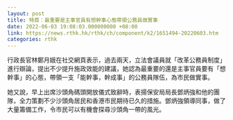 ```yaml
---
layout: post
title: 特首：最重要是主事官員有想幹事心態帶領公務員做實事
date: 2022-06-03 19:08:03.000000000 +08:00
link: https://news.rthk.hk/rthk/ch/component/k2/1651494-20220603.htm
categories: rthk
---
```


行政長官林鄭月娥在社交網頁表示，過去兩天，立法會議員就「改革公務員制度」進行辯論，提出不少提升施政效能的建議，她認為最重要的還是主事官員要有「想幹事」的心態，帶領一支「能幹事，幹成事」的公務員隊伍，為市民做實事。

她又說，早上出席沙頭角碼頭開放儀式致辭時，表揚保安局局長鄧炳強和他的團隊，全力策劃不少沙頭角居民和香港市民期待已久的措施。鄧炳強領導同事，做了大量籌備工作，令市民可以有機會探尋沙頭角一帶的風光。
